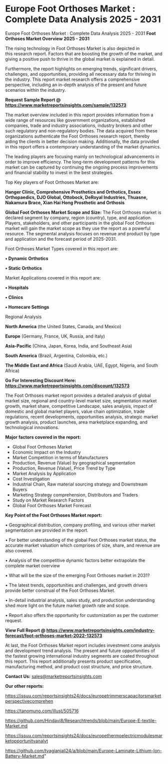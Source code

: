 # Europe Foot Orthoses Market : Complete Data Analysis 2025 - 2031
Europe Foot Orthoses Market : Complete Data Analysis 2025 - 2031
<Strong> Foot Orthoses Market Overview 2025 - 2031</strong>

The rising technology in Foot Orthoses Market is also depicted in this research report. Factors that are boosting the growth of the market, and giving a positive push to thrive in the global market is explained in detail.

Furthermore, the report highlights on emerging trends, significant drivers, challenges, and opportunities, providing all necessary data for thriving in the industry. This report market research offers a comprehensive perspective, including an in-depth analysis of the present and future scenarios within the industry.

<strong>Request Sample Report @ <a href=https://www.marketreportsinsights.com/sample/132573>https://www.marketreportsinsights.com/sample/132573</a></strong>

The market overview included in this report provides information from a wide range of resources like government organizations, established companies, trade and industry associations, industry brokers and other such regulatory and non-regulatory bodies. The data acquired from these organizations authenticate the Foot Orthoses research report, thereby aiding the clients in better decision making. Additionally, the data provided in this report offers a contemporary understanding of the market dynamics.

The leading players are focusing mainly on technological advancements in order to improve efficiency. The long-term development patterns for this market can be captured by continuing the ongoing process improvements and financial stability to invest in the best strategies.

Top Key players of Foot Orthoses Market are:

<strong>Hanger Clinic, Comprehensive Prosthetics and Orthotics, Essex Orthopaedics, DJO Global, Ottobock, DeRoyal Industries, Thuasne, Nakamura Brace, Xian Hai Hong Prosthetic and Orthosis</strong>

<strong><b>Global Foot Orthoses Market Scope and Size:</b></strong>
The Foot Orthoses market is declared segment by company, region (country), type, and application. Players, stakeholders, and other participants in the global Foot Orthoses market will gain the market scope as they use the report as a powerful resource. The segmental analysis focuses on revenue and product by type and application and the forecast period of 2025-2031.

Foot Orthoses Market Types covered in this report are:

<strong>• Dynamic Orthotics

• Static Orthotics</strong>

Market Applications covered in this report are:

<strong>• Hospitals

• Clinics

• Homecare Settings</strong> 

Regional Analysis

<strong>North America</strong> (the United States, Canada, and Mexico)

<strong>Europe</strong> (Germany, France, UK, Russia, and Italy)

<strong>Asia-Pacific</strong> (China, Japan, Korea, India, and Southeast Asia)

<strong>South America</strong> (Brazil, Argentina, Colombia, etc.)

<strong>The Middle East and Africa</strong> (Saudi Arabia, UAE, Egypt, Nigeria, and South Africa)

<strong>Go For Interesting Discount Here: <a href=https://www.marketreportsinsights.com/discount/132573>https://www.marketreportsinsights.com/discount/132573</a></strong>

The Foot Orthoses market report provides a detailed analysis of global market size, regional and country-level market size, segmentation market growth, market share, competitive Landscape, sales analysis, impact of domestic and global market players, value chain optimization, trade regulations, recent developments, opportunities analysis, strategic market growth analysis, product launches, area marketplace expanding, and technological innovations.

<strong><b>Major factors covered in the report:</b></strong>
<ul>
  <li>Global Foot Orthoses Market </li>
  <li>Economic Impact on the Industry</li>
  <li>Market Competition in terms of Manufacturers</li>
  <li>Production, Revenue (Value) by geographical segmentation</li>
  <li>Production, Revenue (Value), Price Trend by Type</li>
  <li>Market Analysis by Application</li>
  <li>Cost Investigation</li>
  <li>Industrial Chain, Raw material sourcing strategy and Downstream Buyers</li>
  <li>Marketing Strategy comprehension, Distributors and Traders</li>
  <li>Study on Market Research Factors</li>
  <li>Global Foot Orthoses Market Forecast</li>
</ul>

<strong><b>Key Point of the Foot Orthoses Market report:</b></strong>

• Geographical distribution, company profiling, and various other market segmentation are provided in the report.

• For better understanding of the global Foot Orthoses market status, the accurate market valuation which comprises of size, share, and revenue are also covered.

• Analysis of the competitive dynamic factors better extrapolate the complete market overview

• What will be the size of the emerging Foot Orthoses market in 2031?

• The latest trends, opportunities and challenges, and growth drivers provide better construal of the Foot Orthoses Market.

• In-detail industrial analysis, sales study, and production understanding shed more light on the future market growth rate and scope.

• Report also offers the opportunity for customization as per the customer request.

<strong><b>View Full Report @ <a href=https://www.marketreportsinsights.com/industry-forecast/foot-orthoses-market-2022-132573>https://www.marketreportsinsights.com/industry-forecast/foot-orthoses-market-2022-132573</a></b></strong>


At last, the Foot Orthoses Market report includes investment come analysis and development trend analysis. The present and future opportunities of the fastest growing international industry segments are coated throughout this report. This report additionally presents product specification, manufacturing method, and product cost structure, and price structure.

<strong>Contact Us:</strong>
sales@marketreportsinsights.com

<strong>Our other reports:</strong>

<a href=https://issuu.com/reportsinsights24/docs/europetrimmerscapacitorsmarketperspectivecomprehen>https://issuu.com/reportsinsights24/docs/europetrimmerscapacitorsmarketperspectivecomprehen</a>

<a href=https://tanomuno.com/illust/505716>https://tanomuno.com/illust/505716</a>

<a href=https://github.com/Hindavi8/Researchtrends/blob/main/Europe-E-textile-Market.md>https://github.com/Hindavi8/Researchtrends/blob/main/Europe-E-textile-Market.md</a>

<a href=https://issuu.com/reportsinsights24/docs/europethermoelectricmodulesmarketopportunityanalyt>https://issuu.com/reportsinsights24/docs/europethermoelectricmodulesmarketopportunityanalyt</a>

<a href=https://github.com/tyagianjali24/a/blob/main/Europe-Laminate-Lithium-Ion-Battery-Market.md>https://github.com/tyagianjali24/a/blob/main/Europe-Laminate-Lithium-Ion-Battery-Market.md</a>"
